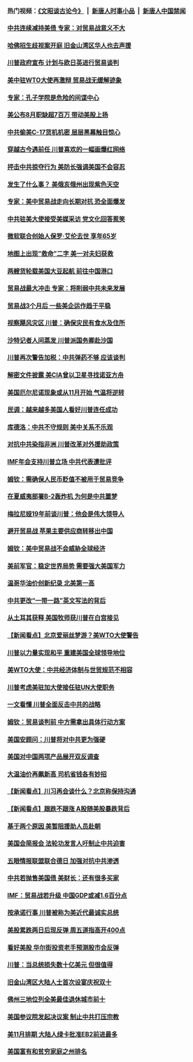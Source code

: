 #### 热门视频：[《文昭谈古论今》](https://github.com/gfw-breaker/wenzhao/blob/master/README.md?t=10171234) &nbsp;|&nbsp; [新唐人时事小品](https://github.com/gfw-breaker/ntdtv-comedy/blob/master/README.md?t=10171234) &nbsp;|&nbsp; [新唐人中国禁闻](https://github.com/gfw-breaker/ntdtv-news/blob/master/README.md?t=10171234)

#### [中共连续减持美债 专家：对贸易战意义不大](../pages/nsc412/n10788856.md?t=10171234) 

#### [哈佛招生歧视案开庭 旧金山湾区华人也去声援](../pages/nsc412/n10788791.md?t=10171234) 

#### [川普政府宣布 计划与欧日英进行贸易谈判](../pages/nsc412/n10788496.md?t=10171234) 

#### [美中驻WTO大使再激辩 贸易战无缓解迹象](../pages/nsc412/n10787893.md?t=10171234) 

#### [专家：孔子学院是危险的间谍中心](../pages/nsc412/n10746252.md?t=10171234) 

#### [美公布8月职缺超7百万 带动美股上扬](../pages/nsc412/n10787888.md?t=10171234) 

#### [中共偷美C-17货机机密 层层黑幕触目惊心](../pages/nsc412/n10787673.md?t=10171234) 

#### [穿越古今遇前任 川普喜欢的一幅画爆红网络](../pages/nsc412/n10787677.md?t=10171234) 

#### [抨击中共掠夺行为 美防长强调美国不会容忍](../pages/nsc412/n10787167.md?t=10171234) 

#### [发生了什么事？ 美俄亥俄州出现紫色天空](../pages/nsc412/n10786659.md?t=10171234) 

#### [专家：美中贸易战走向长期对抗 恐全面爆发](../pages/nsc412/n10786185.md?t=10171234) 

#### [中共驻美大使接受美媒采访 党文化回答惹笑](../pages/nsc412/n10785820.md?t=10171234) 

#### [微软联合创始人保罗·艾伦去世 享年65岁](../pages/nsc412/n10785913.md?t=10171234) 

#### [地图上出现“救命”二字  美一对夫妇获救](../pages/nsc412/n10785876.md?t=10171234) 

#### [两艘货轮载美国大豆起航 前往中国港口](../pages/nsc412/n10785803.md?t=10171234) 

#### [贸易战最大冲击 专家：将削弱中共未来发展](../pages/nsc412/n10785751.md?t=10171234) 

#### [贸易战3个月后 一些美企运作趋于平稳](../pages/nsc412/n10785609.md?t=10171234) 

#### [视察飓风灾区 川普：确保灾民有食水及住所](../pages/nsc412/n10785492.md?t=10171234) 

#### [沙特记者人间蒸发 川普派国务卿赴沙国](../pages/nsc412/n10785192.md?t=10171234) 

#### [川普再次警告加税：中共弹药不够 应该谈判](../pages/nsc412/n10783576.md?t=10171234) 

#### [解密文件披露 美CIA曾以卫星寻找诺亚方舟](../pages/nsc412/n10784301.md?t=10171234) 

#### [美国厄尔尼诺现象或从11月开始 气温将逆转](../pages/nsc412/n10784021.md?t=10171234) 

#### [民调：越来越多美国人看好川普连任成功](../pages/nsc412/n10783996.md?t=10171234) 

#### [库德洛：中共不守规则 美中关系不乐观](../pages/nsc412/n10783682.md?t=10171234) 

#### [对抗中共染指非洲 川普改革对外援助政策](../pages/nsc412/n10783337.md?t=10171234) 

#### [IMF年会支持川普立场 中共代表遭批评](../pages/nsc412/n10783214.md?t=10171234) 

#### [姆钦：需确保人民币贬值不被用于贸易竞争](../pages/nsc412/n10782198.md?t=10171234) 

#### [在夏威夷部署B-2轰炸机 为何是中共噩梦](../pages/nsc412/n10781674.md?t=10171234) 

#### [梅拉尼娅19年前谈川普：他会是伟大领导人](../pages/nsc412/n10782415.md?t=10171234) 

#### [避开贸易战 苹果主要供应商转移出中国](../pages/nsc412/n10781823.md?t=10171234) 

#### [姆钦：美中贸易战不会威胁全球经济](../pages/nsc412/n10782089.md?t=10171234) 

#### [美前军官：稳定世界局势 需要强大美国军力](../pages/nsc412/n10781975.md?t=10171234) 

#### [温哥华油价创新纪录 北美第一高](../pages/nsc412/n10781901.md?t=10171234) 

#### [中共更改“一带一路”英文写法的背后](../pages/nsc412/n10781696.md?t=10171234) 

#### [从土耳其获释 美国牧师获川普在白宫接见](../pages/nsc412/n10781786.md?t=10171234) 

#### [【新闻看点】北京爱丽丝梦游？美WTO大使警告](../pages/nsc412/n10781549.md?t=10171234) 

#### [川普以力量实现和平 重建美国全球领导地位](../pages/nsc412/n10781730.md?t=10171234) 

#### [美WTO大使：中共经济体制与世贸规范不相容](../pages/nsc412/n10781260.md?t=10171234) 

#### [川普考虑美驻加大使接任驻UN大使职务](../pages/nsc412/n10781507.md?t=10171234) 

#### [一文看懂  川普全面反击中共的战略](../pages/nsc412/n10780060.md?t=10171234) 

#### [姆钦：贸易谈判前 中方需拿出具体行动方案](../pages/nsc412/n10780360.md?t=10171234) 

#### [美国安顾问：川普将对中共更为强硬](../pages/nsc412/n10780579.md?t=10171234) 

#### [美国对中国两项产品展开双反调查](../pages/nsc412/n10780059.md?t=10171234) 

#### [大温油价再飙新高 司机省钱各有妙招](../pages/nsc412/n10780183.md?t=10171234) 

#### [【新闻看点】川习再会谈什么？北京称保持沟通](../pages/nsc412/n10780037.md?t=10171234) 

#### [【新闻看点】跟跌不跟涨 A股随美股暴跌背后](../pages/nsc412/n10780057.md?t=10171234) 

#### [基于两个原因 美暂阻援助人员赴朝](../pages/nsc412/n10779723.md?t=10171234) 

#### [美国会简报会 法轮功发言人吁制止中共迫害](../pages/nsc412/n10779649.md?t=10171234) 

#### [五眼情报联盟联合德日 加强对抗中共渗透](../pages/nsc412/n10779555.md?t=10171234) 

#### [中共若抛售美国债 美财长：还有很多买家](../pages/nsc412/n10779551.md?t=10171234) 

#### [IMF：贸易战若升级 中国GDP或减1.6百分点](../pages/nsc412/n10779387.md?t=10171234) 

#### [按承诺行事 川普被称为美近代最诚实总统](../pages/nsc412/n10779378.md?t=10171234) 

#### [美股累跌两日后现反弹 周五道指高开400点](../pages/nsc412/n10777885.md?t=10171234) 

#### [看好美股 华尔街投资老手预测股市会反弹](../pages/nsc412/n10778604.md?t=10171234) 

#### [川普：当总统损失数十亿美元 但很值得](../pages/nsc412/n10778932.md?t=10171234) 

#### [旧金山湾区大陆人士首次设宴庆祝双十](../pages/nsc412/n10778620.md?t=10171234) 

#### [佛州三地位列全美最佳退休城市前十](../pages/nsc412/n10777888.md?t=10171234) 

#### [美国参议院发起决议案 制止中共打压宗教](../pages/nsc412/n10777584.md?t=10171234) 

#### [美11月排期 大陆人绿卡批准EB2前进最多](../pages/nsc412/n10777900.md?t=10171234) 

#### [美国富有和贫穷家庭之州排名](../pages/nsc412/n10777911.md?t=10171234) 

